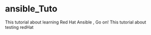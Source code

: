 # ansible_Tuto
This tutorial about learning Red Hat Ansible , Go on!
This tutorial about testing redHat
